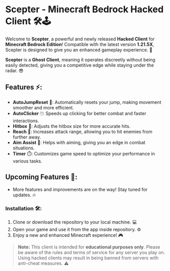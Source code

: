 # **Scepter - Minecraft Bedrock Hacked Client** 🛠️🕹️

Welcome to **Scepter**, a powerful and newly released **Hacked Client** for **Minecraft Bedrock Edition**! Compatible with the latest version **1.21.5X**, Scepter is designed to give you an enhanced gameplay experience. 🚀

**Scepter** is a **Ghost Client**, meaning it operates discreetly without being easily detected, giving you a competitive edge while staying under the radar. 😎

## **Features** ⚡:
- **AutoJumpReset** 🦘: Automatically resets your jump, making movement smoother and more efficient.
- **AutoClicker** 🖱️: Speeds up clicking for better combat and faster interactions.
- **Hitbox** 🎯: Adjusts the hitbox size for more accurate hits.
- **Reach** 🏹: Increases attack range, allowing you to hit enemies from further away.
- **Aim Assist** 👀: Helps with aiming, giving you an edge in combat situations.
- **Timer** ⏱️: Customizes game speed to optimize your performance in various tasks.

## **Upcoming Features** 👀:
- More features and improvements are on the way! Stay tuned for updates. 🔥

### **Installation** 🛠️:
1. Clone or download the repository to your local machine. 💻
2. Open your game and use it from the app inside repository. ⚙️
3. Enjoy a new and enhanced Minecraft experience! 🎮

> **Note:** This client is intended for **educational purposes only**. Please be aware of the rules and terms of service for any server you play on. Using hacked clients may result in being banned from servers with anti-cheat measures. ⚠️

